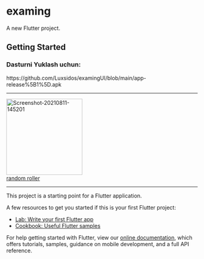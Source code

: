 # examing

A new Flutter project.

## Getting Started
<h3> Dasturni Yuklash uchun: </h3>
https://github.com/Luxsidos/examingUI/blob/main/app-release%5B1%5D.apk
<hr>
<a href="https://ibb.co/dmLszvX"><img src="https://i.ibb.co/g4PbB8Q/Screenshot-20210811-145201.jpg" alt="Screenshot-20210811-145201" width="200" border="0"></a><br /><a target='_blank' href='https://freeonlinedice.com/'>random roller</a><br />
<hr>
This project is a starting point for a Flutter application.

A few resources to get you started if this is your first Flutter project:

- [Lab: Write your first Flutter app](https://flutter.dev/docs/get-started/codelab)
- [Cookbook: Useful Flutter samples](https://flutter.dev/docs/cookbook)

For help getting started with Flutter, view our
[online documentation](https://flutter.dev/docs), which offers tutorials,
samples, guidance on mobile development, and a full API reference.
